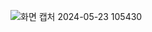 ![화면 캡처 2024-05-23 105430](https://github.com/sejongsmarcle/2024_Spring_Kaggle_Study/assets/128311918/cb8efc0d-3585-4daa-abf3-c3097b05e17d)

